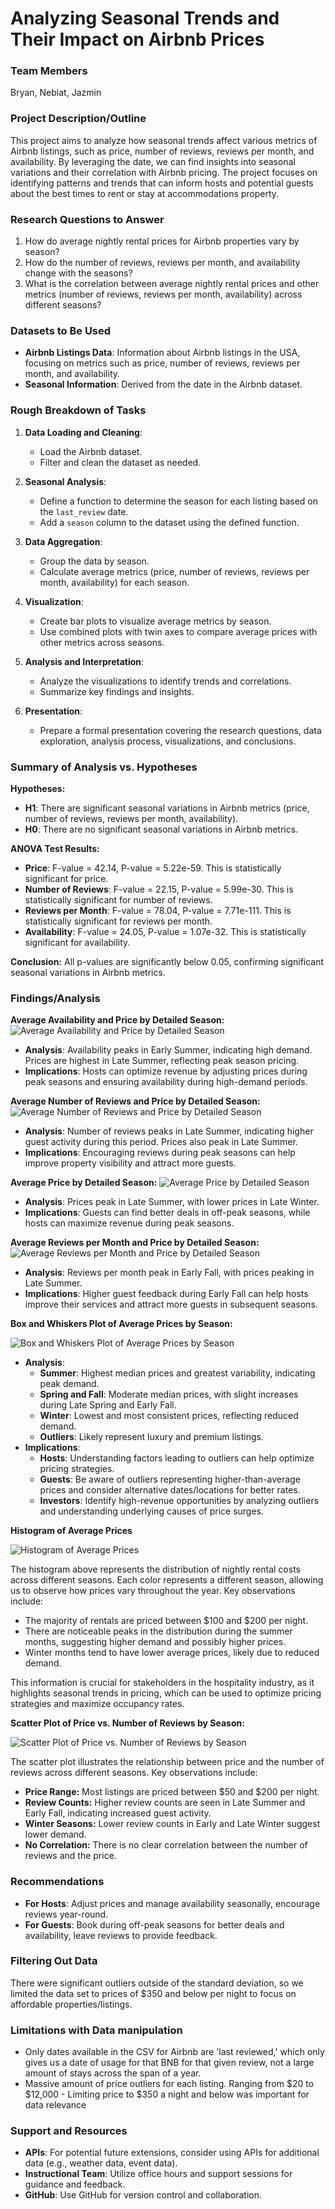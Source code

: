 # Analyzing Seasonal Trends and Their Impact on Airbnb Prices

### Team Members
Bryan, Nebiat, Jazmin

### Project Description/Outline
This project aims to analyze how seasonal trends affect various metrics of Airbnb listings, such as price, number of reviews, reviews per month, and availability. By leveraging the date, we can find insights into seasonal variations and their correlation with Airbnb pricing. The project focuses on identifying patterns and trends that can inform hosts and potential guests about the best times to rent or stay at accommodations property.

### Research Questions to Answer
1. How do average nightly rental prices for Airbnb properties vary by season?
2. How do the number of reviews, reviews per month, and availability change with the seasons?
3. What is the correlation between average nightly rental prices and other metrics (number of reviews, reviews per month, availability) across different seasons?

### Datasets to Be Used
- **Airbnb Listings Data**: Information about Airbnb listings in the USA, focusing on metrics such as price, number of reviews, reviews per month, and availability.
- **Seasonal Information**: Derived from the date in the Airbnb dataset.

### Rough Breakdown of Tasks
1. **Data Loading and Cleaning**:
   - Load the Airbnb dataset.
   - Filter and clean the dataset as needed.

2. **Seasonal Analysis**:
   - Define a function to determine the season for each listing based on the `last_review` date.
   - Add a `season` column to the dataset using the defined function.

3. **Data Aggregation**:
   - Group the data by season.
   - Calculate average metrics (price, number of reviews, reviews per month, availability) for each season.

4. **Visualization**:
   - Create bar plots to visualize average metrics by season.
   - Use combined plots with twin axes to compare average prices with other metrics across seasons.

5. **Analysis and Interpretation**:
   - Analyze the visualizations to identify trends and correlations.
   - Summarize key findings and insights.

6. **Presentation**:
   - Prepare a formal presentation covering the research questions, data exploration, analysis process, visualizations, and conclusions.

### Summary of Analysis vs. Hypotheses

**Hypotheses:**
- **H1**: There are significant seasonal variations in Airbnb metrics (price, number of reviews, reviews per month, availability).
- **H0**: There are no significant seasonal variations in Airbnb metrics.

**ANOVA Test Results:**
- **Price**: F-value = 42.14, P-value = 5.22e-59. This is statistically significant for price.
- **Number of Reviews**: F-value = 22.15, P-value = 5.99e-30. This is statistically significant for number of reviews.
- **Reviews per Month**: F-value = 78.04, P-value = 7.71e-111. This is statistically significant for reviews per month.
- **Availability**: F-value = 24.05, P-value = 1.07e-32. This is statistically significant for availability.

**Conclusion:**
All p-values are significantly below 0.05, confirming significant seasonal variations in Airbnb metrics.

### Findings/Analysis
**Average Availability and Price by Detailed Season:**
![Average Availability and Price by Detailed Season](Images/Average%20Availability%20and%20Price%20by%20Detailed%20Season.png)
- **Analysis**: Availability peaks in Early Summer, indicating high demand. Prices are highest in Late Summer, reflecting peak season pricing.
- **Implications**: Hosts can optimize revenue by adjusting prices during peak seasons and ensuring availability during high-demand periods.

**Average Number of Reviews and Price by Detailed Season:**
![Average Number of Reviews and Price by Detailed Season](Images/Average%20Number%20of%20Reviews%20&%20Price%20by%20Detailed%20Season.png)
- **Analysis**: Number of reviews peaks in Late Summer, indicating higher guest activity during this period. Prices also peak in Late Summer.
- **Implications**: Encouraging reviews during peak seasons can help improve property visibility and attract more guests.

**Average Price by Detailed Season:**
![Average Price by Detailed Season](Images/Average%20Price%20by%20Detailed%20Season.png)
- **Analysis**: Prices peak in Late Summer, with lower prices in Late Winter.
- **Implications**: Guests can find better deals in off-peak seasons, while hosts can maximize revenue during peak seasons.

**Average Reviews per Month and Price by Detailed Season:**
![Average Reviews per Month and Price by Detailed Season](Images/Average%20Reviews%20per%20Month%20&%20Price%20by%20Detailed%20Season.png)
- **Analysis**: Reviews per month peak in Early Fall, with prices peaking in Late Summer.
- **Implications**: Higher guest feedback during Early Fall can help hosts improve their services and attract more guests in subsequent seasons.

**Box and Whiskers Plot of Average Prices by Season:**

![Box and Whiskers Plot of Average Prices by Season](Images/box%20plot%20of%20average%20prices%20by%20season.png)
- **Analysis**:
  - **Summer**: Highest median prices and greatest variability, indicating peak demand.
  - **Spring and Fall**: Moderate median prices, with slight increases during Late Spring and Early Fall.
  - **Winter**: Lowest and most consistent prices, reflecting reduced demand.
  - **Outliers**: Likely represent luxury and premium listings.
- **Implications**:
  - **Hosts**: Understanding factors leading to outliers can help optimize pricing strategies.
  - **Guests**: Be aware of outliers representing higher-than-average prices and consider alternative dates/locations for better rates.
  - **Investors**: Identify high-revenue opportunities by analyzing outliers and understanding underlying causes of price surges.

**Histogram of Average Prices**

![Histogram of Average Prices](Images/Histogram%20of%20Average%20Prices.png)

The histogram above represents the distribution of nightly rental costs across different seasons. Each color represents a different season, allowing us to observe how prices vary throughout the year. Key observations include:

- The majority of rentals are priced between $100 and $200 per night.
- There are noticeable peaks in the distribution during the summer months, suggesting higher demand and possibly higher prices.
- Winter months tend to have lower average prices, likely due to reduced demand.

This information is crucial for stakeholders in the hospitality industry, as it highlights seasonal trends in pricing, which can be used to optimize pricing strategies and maximize occupancy rates.

**Scatter Plot of Price vs. Number of Reviews by Season:**

![Scatter Plot of Price vs. Number of Reviews by Season](Images/Scatterplot%20Price%20vs%20number%20of%20reviews.png)

The scatter plot illustrates the relationship between price and the number of reviews across different seasons. Key observations include:

- **Price Range:** Most listings are priced between $50 and $200 per night.
- **Review Counts:** Higher review counts are seen in Late Summer and Early Fall, indicating increased guest activity.
- **Winter Seasons:** Lower review counts in Early and Late Winter suggest lower demand.
- **No Correlation:** There is no clear correlation between the number of reviews and the price.

### Recommendations
- **For Hosts**: Adjust prices and manage availability seasonally, encourage reviews year-round.
- **For Guests**: Book during off-peak seasons for better deals and availability, leave reviews to provide feedback.

### Filtering Out Data
There were significant outliers outside of the standard deviation, so we limited the data set to prices of $350 and below per night to focus on affordable properties/listings.

### Limitations with Data manipulation
- Only dates available in the CSV for Airbnb are 'last reviewed,' which only gives us a date of usage for that BNB for that given review, not a large amount of stays across the span of a year.
- Massive amount of price outliers for each listing. Ranging from $20 to $12,000 - Limiting price to $350 a night and below was important for data relevance

### Support and Resources
- **APIs**: For potential future extensions, consider using APIs for additional data (e.g., weather data, event data).
- **Instructional Team**: Utilize office hours and support sessions for guidance and feedback.
- **GitHub**: Use GitHub for version control and collaboration.
